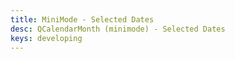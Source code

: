 ```yaml
---
title: MiniMode - Selected Dates
desc: QCalendarMonth (minimode) - Selected Dates
keys: developing
---
```


<example-viewer
  title="Selected Dates"
  file="MiniModeSelectedDates"
  codepen-title="QCalendarMonth (mini-mode)"
/>
